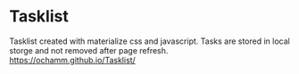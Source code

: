# Tasklist
Tasklist created with materialize css and javascript. Tasks are stored in local storge and not removed after page refresh.
https://ochamm.github.io/Tasklist/
